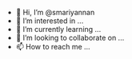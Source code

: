 - 👋 Hi, I’m @smariyannan
- 👀 I’m interested in ...
- 🌱 I’m currently learning ...
- 💞️ I’m looking to collaborate on ...
- 📫 How to reach me ...

<!---
smariyannan/smariyannan is a ✨ special ✨ repository because its `README.md` (this file) appears on your GitHub profile.
You can click the Preview link to take a look at your changes.
--->
